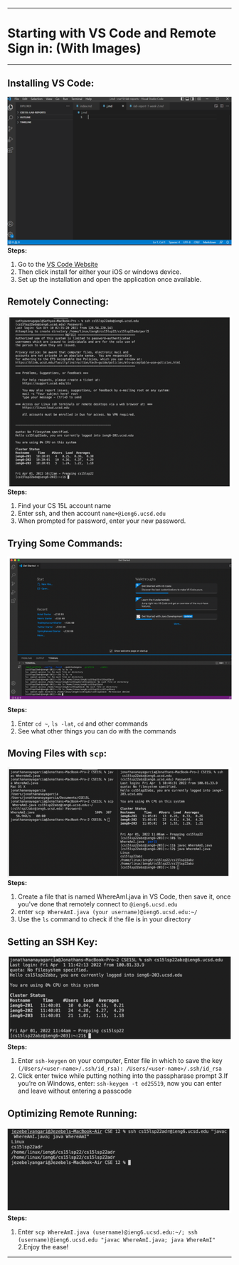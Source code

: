 ------
# Starting with VS Code and Remote Sign in: (With Images)
------
## Installing VS Code:
![image](https://github.com/ItsTheOneAJ/cse15l-lab-reports/blob/main/Screenshot%202022-04-08%20112204.png)
**Steps:**

1. Go to the [VS Code Website](https://code.visualstudio.com/download)
2. Then click install for either your iOS or windows device. 
3. Set up the installation and open the application once available. 


## Remotely Connecting: 
![image](https://github.com/ItsTheOneAJ/jk/blob/main/Screenshot%202022-04-10%20234847.png)
**Steps:**
1. Find your CS 15L account name
2. Enter ssh, and then account ``name+@ieng6.ucsd.edu``
3. When prompted for password, enter your new password. 


## Trying Some Commands: 
![image](https://github.com/ItsTheOneAJ/cse15l-lab-reports/blob/main/Screenshot%202022-04-08%20114447.png)
**Steps:**
1. Enter ``cd ~``, ``ls -lat``, ``cd`` and other commands
2. See what other things you can do with the commands


## Moving Files with `scp`: 
![image](https://github.com/ItsTheOneAJ/jk/blob/main/Screenshot%202022-04-10%20234725.png)
**Steps:**
1. Create a file that is named WhereAmI.java in VS Code, then save it, once you've done that remotely connect to ``@ieng6.ucsd.edu``
2. enter ``scp WhereAmI.java (your username)@ieng6.ucsd.edu:~/``
3. Use the ``ls`` command to check if the file is in your directory


## Setting an SSH Key: 
![image](https://github.com/ItsTheOneAJ/jk/blob/main/Screenshot%202022-04-10%20234542.png)
**Steps:**
1. Enter ``ssh-keygen`` on your computer, Enter file in which to save the key ``(/Users/<user-name>/.ssh/id_rsa): /Users/<user-name>/.ssh/id_rsa``
2. Click enter twice while putting nothing into the passpharase prompt
3.If you’re on Windows, enter: ``ssh-keygen -t ed25519``, now you can enter and leave without entering a passcode




## Optimizing Remote Running: 
![image](https://github.com/ItsTheOneAJ/jk/blob/main/Screenshot%202022-04-10%20232906.png)
**Steps:**
1. Enter ``scp WhereAmI.java (username)@ieng6.ucsd.edu:~/; ssh (username)@ieng6.ucsd.edu "javac WhereAmI.java; java WhereAmI"``
2.Enjoy the ease!

------
